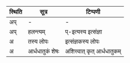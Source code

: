 | स्थिति | सूत्र | टिप्पणी |
| ----- | ------- | ------ |
| अप् | - | - |
| अप् | हलन्त्यम् | प्-इत्यस्य इत्संज्ञा |
| अ | तस्य लोपः | इत्संज्ञकस्य लोपः |
| अ | आर्धधातुकं शेषः | अशित्त्वात् कृत् आर्धधातुकम् |
